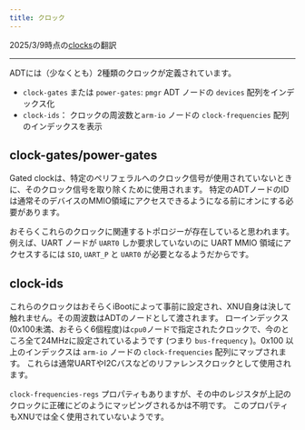 ```yaml
---
title: クロック
---
```


2025/3/9時点の[clocks](https://github.com/AsahiLinux/docs/blob/main/docs/hw/soc/clocks.md)の翻訳

---
ADTには（少なくとも）2種類のクロックが定義されています。

* `clock-gates` または `power-gates`: `pmgr` ADT ノードの `devices` 配列をインデックス化
* `clock-ids`： クロックの周波数と`arm-io` ノードの `clock-frequencies` 配列のインデックスを表示

## clock-gates/power-gates
Gated clockは、特定のペリフェラルへのクロック信号が使用されていないときに、そのクロック信号を取り除くために使用されます。
特定のADTノードのIDは通常そのデバイスのMMIO領域にアクセスできるようになる前にオンにする必要があります。

おそらくこれらのクロックに関連するトポロジーが存在していると思われます。例えば、UART ノードが `UART0` しか要求していないのに
 UART MMIO 領域にアクセスするには `SIO`, `UART_P` と `UART0` が必要となるようだからです。

## clock-ids

これらのクロックはおそらくiBootによって事前に設定され、XNU自身は決して触れません。その周波数はADTのノードとして渡されます。
ローインデックス(0x100未満、おそらく6個程度)は`cpu0`ノードで指定されたクロックで、今のところ全て24MHzに設定されているようです
(つまり `bus-frequency` )。0x100 以上のインデックスは `arm-io` ノードの `clock-frequencies` 配列にマップされます。
これらは通常UARTやI2Cバスなどのリファレンスクロックとして使用されます。

`clock-frequencies-regs` プロパティもありますが、その中のレジスタが上記のクロックに正確にどのようにマッピングされるかは不明です。
このプロパティもXNUでは全く使用されていないようです。
